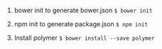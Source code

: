 





1) bower init to generate bower.json
```$ bower init```

2) npm init to generate package.json
```$ npm init```

3) Install polymer
```$ bower install --save polymer```
